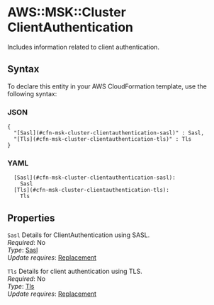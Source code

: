 # AWS::MSK::Cluster ClientAuthentication<a name="aws-properties-msk-cluster-clientauthentication"></a>

Includes information related to client authentication\.

## Syntax<a name="aws-properties-msk-cluster-clientauthentication-syntax"></a>

To declare this entity in your AWS CloudFormation template, use the following syntax:

### JSON<a name="aws-properties-msk-cluster-clientauthentication-syntax.json"></a>

```
{
  "[Sasl](#cfn-msk-cluster-clientauthentication-sasl)" : Sasl,
  "[Tls](#cfn-msk-cluster-clientauthentication-tls)" : Tls
}
```

### YAML<a name="aws-properties-msk-cluster-clientauthentication-syntax.yaml"></a>

```
  [Sasl](#cfn-msk-cluster-clientauthentication-sasl): 
    Sasl
  [Tls](#cfn-msk-cluster-clientauthentication-tls): 
    Tls
```

## Properties<a name="aws-properties-msk-cluster-clientauthentication-properties"></a>

`Sasl`  <a name="cfn-msk-cluster-clientauthentication-sasl"></a>
Details for ClientAuthentication using SASL\.  
*Required*: No  
*Type*: [Sasl](aws-properties-msk-cluster-sasl.md)  
*Update requires*: [Replacement](https://docs.aws.amazon.com/AWSCloudFormation/latest/UserGuide/using-cfn-updating-stacks-update-behaviors.html#update-replacement)

`Tls`  <a name="cfn-msk-cluster-clientauthentication-tls"></a>
Details for client authentication using TLS\.  
*Required*: No  
*Type*: [Tls](aws-properties-msk-cluster-tls.md)  
*Update requires*: [Replacement](https://docs.aws.amazon.com/AWSCloudFormation/latest/UserGuide/using-cfn-updating-stacks-update-behaviors.html#update-replacement)